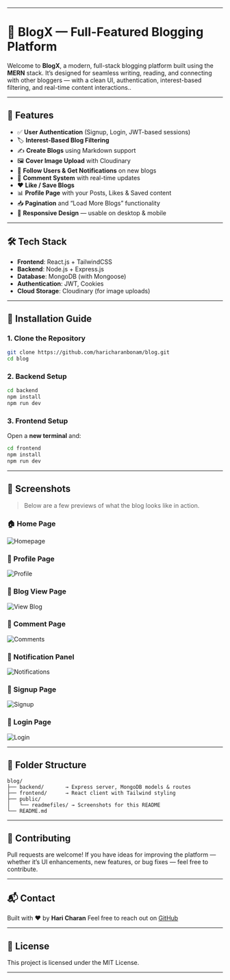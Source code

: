 
---


# 📝 BlogX — Full-Featured Blogging Platform

Welcome to **BlogX**, a modern, full-stack blogging platform built using the **MERN** stack. It’s designed for seamless writing, reading, and connecting with other bloggers — with a clean UI, authentication, interest-based filtering, and real-time content interactions..

---

## 🌟 Features

- ✅ **User Authentication** (Signup, Login, JWT-based sessions)
- 🏷️ **Interest-Based Blog Filtering**
- ✍️ **Create Blogs** using Markdown support
- 🖼️ **Cover Image Upload** with Cloudinary
- 🔔 **Follow Users & Get Notifications** on new blogs
- 💬 **Comment System** with real-time updates
- ❤️ **Like / Save Blogs**
- 📊 **Profile Page** with your Posts, Likes & Saved content
- 📥 **Pagination** and “Load More Blogs” functionality
- 🌈 **Responsive Design** — usable on desktop & mobile

---

## 🛠️ Tech Stack

- **Frontend**: React.js + TailwindCSS
- **Backend**: Node.js + Express.js
- **Database**: MongoDB (with Mongoose)
- **Authentication**: JWT, Cookies
- **Cloud Storage**: Cloudinary (for image uploads)

---

## 🚀 Installation Guide

### 1. Clone the Repository
```bash
git clone https://github.com/haricharanbonam/blog.git
cd blog
````

### 2. Backend Setup

```bash
cd backend
npm install
npm run dev
```

### 3. Frontend Setup

Open a **new terminal** and:

```bash
cd frontend
npm install
npm run dev
```

---

## 📸 Screenshots

> Below are a few previews of what the blog looks like in action.

### 🏠 Home Page

![Homepage](https://github.com/haricharanbonam/blog/blob/main/public/readmefiles/img1.png)

### 👤 Profile Page

![Profile](https://github.com/haricharanbonam/blog/blob/main/public/readmefiles/img2.png)

### 📖 Blog View Page

![View Blog](https://github.com/haricharanbonam/blog/blob/main/public/readmefiles/img3.png)

### 💬 Comment Page

![Comments](https://github.com/haricharanbonam/blog/blob/main/public/readmefiles/img4.png)

### 🔔 Notification Panel

![Notifications](https://github.com/haricharanbonam/blog/blob/main/public/readmefiles/img5.png)

### 📝 Signup Page

![Signup](https://github.com/haricharanbonam/blog/blob/main/public/readmefiles/img6.png)

### 🔐 Login Page

![Login](https://github.com/haricharanbonam/blog/blob/main/public/readmefiles/img7.png)

---

## 📁 Folder Structure

```
blog/
├── backend/       → Express server, MongoDB models & routes
├── frontend/      → React client with Tailwind styling
├── public/
│   └── readmefiles/ → Screenshots for this README
└── README.md
```

---

## 🤝 Contributing

Pull requests are welcome! If you have ideas for improving the platform — whether it’s UI enhancements, new features, or bug fixes — feel free to contribute.

---

## 📬 Contact

Built with ❤️ by **Hari Charan**
Feel free to reach out on [GitHub](https://github.com/haricharanbonam)

---

## 📃 License

This project is licensed under the MIT License.


---




